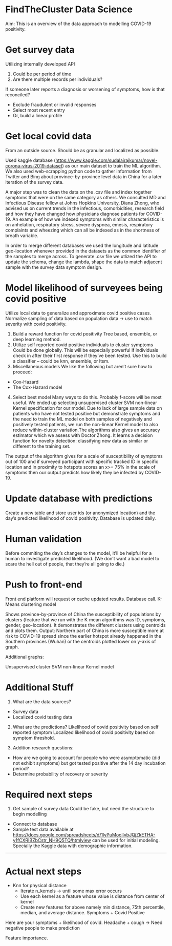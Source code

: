 # FindTheCluster Data Science

Aim: This is an overview of the data approach to modelling COVID-19 positivity.

# Get survey data
Utilizing internally developed API
1. Could be per period of time
2. Are there multiple records per individuals?

If someone later reports a diagnosis or worsening of symptoms, how is that reconciled?
- Exclude fraudulent or invalid responses
- Select most recent entry
- Or, build a linear profile

# Get local covid data
From an outside source. Should be as granular and localized as possible. 

Used kaggle database (https://www.kaggle.com/sudalairajkumar/novel-corona-virus-2019-dataset) as our main dataset to train the ML algorithm. We also used web-scrapping python code to gather information from Twitter and Bing about province-by-province level data in China for a later iteration of the survey data.

A major step was to clean the data on the .csv file and index together symptoms that were on the same category as others. We consulted MD and Infectious Disease fellow at Johns Hopkins University, Diana Zhong, who advised us on current trends in the infectious, comorbidities, research field and how they have changed how physicians diagnose patients for COVID-19. An example of how we indexed symptoms with similar characteristics is on anhelation, respiratory stress, severe dyspnea, emesis, respiratory complaints and wheezing which can all be indexed as in the shortness of breath variable.

In order to merge different databases we used the longitude and latitude geo-location whenever provided in the datasets as the common identifier of the samples to merge across. 
To generate .csv file we utlized the API to update the schema, change the lambda, shape the data to match adjacent sample with the survey data symptom design. 

# Model likelihood of surveyees being covid positive
Utilize local data to generalize and approximate covid positive cases. Normalize sampling of data based on population data → use to match severity with covid positivity.
1. Build a reward function for covid positivity
Tree based, ensemble, or deep learning method.
2. Utilize self reported covid positive individuals to cluster symptoms
Could be done globally. This will be especially powerful if individuals check in after their first response if they’ve been tested. Use this to build a classifier – could be knn, ensemble, or ltsm.
3. Miscellaneous models
We like the following but aren’t sure how to proceed:
- Cox-Hazard
- The Cox-Hazard model 
4. Select best model
Many ways to do this. Probably f-score will be most useful. We ended up selecting unsupervised cluster SVM non-linear Kernel specification for our model. Due to lack of large sample data on patients who have not tested positive but demonstrate symptoms and the need to train the ML model on both samples of negatively and positively tested patients, we run the non-linear Kernel model to also reduce within-cluster variation.The algorithms also gives an accuracy estimator which we assess with Doctor Zhong. It learns a decision function for novelty detection: classifying new data as similar or different to the training set.

The output of the algorithm gives for a scale of susceptibility of symptoms out of 100 and if surveyed participant with specific tracked ID in specific location and in proximity to hotspots scores an x>= 75% in the scale of symptoms then our output predicts how likely they be infected by COVID-19. 

# Update database with predictions
Create a new table and store user ids (or anonymized location) and the day’s predicted likelihood of covid positivity. Database is updated daily. 

# Human validation
Before commiting the day’s changes to the model, it’ll be helpful for a human to investigate predicted likelihood. (We don’t want a bad model to scare the hell out of people, that they’re all going to die.)

# Push to front-end
Front end platform will request or cache updated results. 
Database call.
K-Means clustering model


Shows province-by-province of China the susceptibility of populations by clusters (feature that we run with the K-mean algorithms was ID, symptoms, gender, geo-location). It demonstrates the different clusters using centroids and plots them. 
Output:  Northern part of China is more susceptible more at risk to COVID-19 spread since the earlier hotspot already happened in the Southern provinces (Wuhan) or the centroids plotted lower on y-axis of graph. 


Additional graphs:





Unsupervised cluster SVM non-linear Kernel model



# Additional Stuff
1. What are the data sources?
- Survey data
- Localized covid testing data

2. What are the predictions?
Likelihood of covid positivity based on self reported symptom
Localized likelihood of covid positivity based on symptom threshold.

3. Addition research questions:
- How are we going to account for people who were asymptomatic (did not exhibit symptoms) but got tested positive after the 14 day incubation period?
- Determine probability of recovery or severity


# Required next steps
1. Get sample of survey data
Could be fake, but need the structure to begin modelling
- Connect to database
- Sample test data available at https://docs.google.com/spreadsheets/d/1lyPuMoolIvbJQjZkETHA-y1fCXRIBZbCstr_NH9Q5TQ/htmlview can be used for initial modeling. Specially the Kaggle data with demographic information.


-----

# Actual next steps
- Knn for physical distance
  * Iterate n_kernels → until some max error occurs
  * Use each kernel as a feature whose value is distance from center of kernel
  * Create new features for above namely min distance, 75th percentile, median, and average distance.
Symptoms + Covid Positive


Here are your symptoms + likelihood of covid.
Headache + cough → Need negative people to make prediction

Feature importance.
